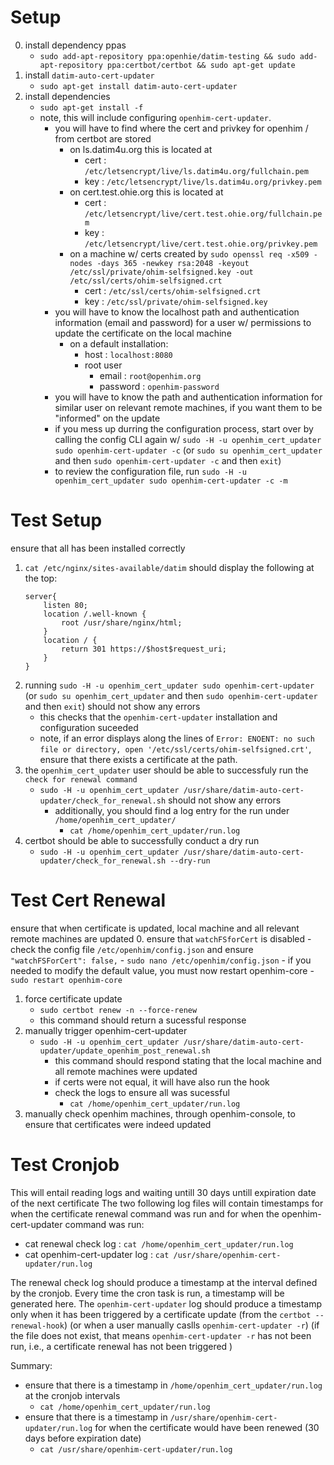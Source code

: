 # Setup
0. install dependency ppas
    - `sudo add-apt-repository ppa:openhie/datim-testing && sudo add-apt-repository ppa:certbot/certbot && sudo apt-get update`
1. install `datim-auto-cert-updater`
    - `sudo apt-get install datim-auto-cert-updater`
2. install dependencies
    - `sudo apt-get install -f`
    - note, this will include configuring `openhim-cert-updater`.
        - you will have to find where the cert and privkey for openhim / from certbot are stored
            - on ls.datim4u.org this is located at
                - cert : `/etc/letsencrypt/live/ls.datim4u.org/fullchain.pem`
                - key : `/etc/letsencrypt/live/ls.datim4u.org/privkey.pem`
            - on cert.test.ohie.org this is located at
                - cert : `/etc/letsencrypt/live/cert.test.ohie.org/fullchain.pem`
                - key : `/etc/letsencrypt/live/cert.test.ohie.org/privkey.pem`
            - on a machine w/ certs created by `sudo openssl req -x509 -nodes -days 365 -newkey rsa:2048 -keyout /etc/ssl/private/ohim-selfsigned.key -out /etc/ssl/certs/ohim-selfsigned.crt`
                - cert : `/etc/ssl/certs/ohim-selfsigned.crt`
                - key : `/etc/ssl/private/ohim-selfsigned.key`
        - you will have to know the localhost path and authentication information (email and password) for a user w/ permissions to update the certificate on the local machine
            - on a default installation:
                - host : `localhost:8080`
                - root user  
                    - email : `root@openhim.org`
                    - password : `openhim-password`
        - you will have to know the path and authentication information for similar user on relevant remote machines, if you want them to be "informed" on the update
        - if you mess up durring the configuration process, start over by calling the config CLI again w/ `sudo -H -u openhim_cert_updater sudo openhim-cert-updater -c` (or `sudo su openhim_cert_updater` and then `sudo openhim-cert-updater -c` and then `exit`)
        - to review the configuration file, run `sudo -H -u openhim_cert_updater sudo openhim-cert-updater -c -m`

# Test Setup
ensure that all has been installed correctly
1.  `cat /etc/nginx/sites-available/datim` should display the following at the top:
    ```
    server{
        listen 80;
        location /.well-known {
            root /usr/share/nginx/html;
        }
        location / {
            return 301 https://$host$request_uri;
        }
    }
    ```
2. running `sudo -H -u openhim_cert_updater sudo openhim-cert-updater` (or `sudo su openhim_cert_updater` and then `sudo openhim-cert-updater` and then `exit`) should not show any errors
    - this checks that the `openhim-cert-updater` installation and configuration suceeded
    - note, if an error displays along the lines of `Error: ENOENT: no such file or directory, open '/etc/ssl/certs/ohim-selfsigned.crt'`, ensure that there exists a certificate at the path.
3. the `openhim_cert_updater` user should be able to successfuly run the `check for renewal command`
    - `sudo -H -u openhim_cert_updater /usr/share/datim-auto-cert-updater/check_for_renewal.sh` should not show any errors
        - additionally, you should find a log entry for the run under `/home/openhim_cert_updater/`
             - `cat /home/openhim_cert_updater/run.log`
4. certbot should be able to successfully conduct a dry run
    - `sudo -H -u openhim_cert_updater /usr/share/datim-auto-cert-updater/check_for_renewal.sh --dry-run`

# Test Cert Renewal
ensure that when certificate is updated, local machine and all relevant remote machines are updated
0. ensure that `watchFSforCert` is disabled
    - check the config file `/etc/openhim/config.json` and ensure `"watchFSForCert": false,`
        - `sudo nano /etc/openhim/config.json`
    - if you needed to modify the default value, you must now restart openhim-core
        - `sudo restart openhim-core`
1. force certificate update
    - `sudo certbot renew -n --force-renew`
    - this command should return a sucessful response
2. manually trigger openhim-cert-updater
    - `sudo -H -u openhim_cert_updater /usr/share/datim-auto-cert-updater/update_openhim_post_renewal.sh`
        - this command should respond stating that the local machine and all remote machines were updated
        - if certs were not equal, it will have also run the hook
        - check the logs to ensure all was sucessful
            - `cat /home/openhim_cert_updater/run.log`
3. manually check openhim machines, through openhim-console, to ensure that certificates were indeed updated

# Test Cronjob
This will entail reading logs and waiting untill 30 days untill expiration date of the next certificate
The two following log files will contain timestamps for when the certificate renewal command was run and for when the openhim-cert-updater command was run:
- cat renewal check log : `cat /home/openhim_cert_updater/run.log`
- cat openhim-cert-updater log : `cat /usr/share/openhim-cert-updater/run.log`

The renewal check log should produce a timestamp at the interval defined by the cronjob. Every time the cron task is run, a timestamp will be generated here. The `openhim-cert-updater` log should produce a timestamp only when it has been triggered by a certificate update (from the `certbot --renewal-hook`) (or when a user manually caslls `openhim-cert-updater -r`) (if the file does not exist, that means `openhim-cert-updater -r` has not been run, i.e., a certificate renewal has not been triggered )

Summary:
- ensure that there is a timestamp in `/home/openhim_cert_updater/run.log` at the cronjob intervals
     - `cat /home/openhim_cert_updater/run.log`
- ensure that there is a timestamp in `/usr/share/openhim-cert-updater/run.log` for when the certificate would have been renewed (30 days before expiration date)
    - `cat /usr/share/openhim-cert-updater/run.log`
